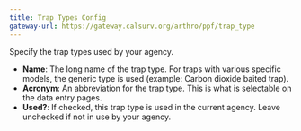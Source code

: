 ```yaml
---
title: Trap Types Config
gateway-url: https://gateway.calsurv.org/arthro/ppf/trap_type
---
```

Specify the trap types used by your agency.

* **Name**: The long name of the trap type. For traps with various specific models, the generic type is used (example: Carbon dioxide baited trap).
* **Acronym**: An abbreviation for the trap type. This is what is selectable on the data entry pages.
* **Used?**: If checked, this trap type is used in the current agency. Leave unchecked if not in use by your agency.
